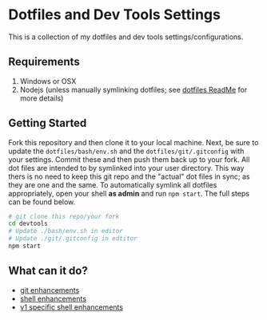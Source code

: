 # Dotfiles and Dev Tools Settings
This is a collection of my dotfiles and dev tools settings/configurations.

## Requirements

1. Windows or OSX
2. Nodejs (unless manually symlinking dotfiles; see [dotfiles ReadMe](./dotfiles/README.md') for more details)

## Getting Started
Fork this repository and then clone it to your local machine. Next, be sure to update the `dotfiles/bash/env.sh` and the `dotfiles/git/.gitconfig` with your settings. Commit these and then push them back up to your fork. All dot files are intended to by symlinked into your user directory. This way thers is no need to keep this git repo and the "actual" dot files in sync; as they are one and the same. To automatically symlink all dotfiles appropriately, open your shell **as admin** and run `npm start`. The full steps can be found below.

```sh
# git clone this repo/your fork
cd devtools
# Update ./bash/env.sh in editor
# Update ./git/.gitconfig in edtitor
npm start
```

## What can it do?

* [git enhancements](./dotfiles/git.md)
* [shell enhancements](./dotfiles/shell.md)
* [v1 specific shell enhancements](./dotfiles/v1-shell.md)
